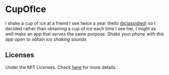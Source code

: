 # CupOfIce
 I shake a cup of ice at a friend I see twice a year (hello [@classidied](https://github.com/classidied)) so I decided rather than obtaining a cup of ice each time I see her, I might as well make an app that serves the same purpose. *Shake your phone with this app open to obtain ice shaking sounds*

 ## Licenses
 Under the MIT Licenses. Check [here](./LICENSE) for more details.
